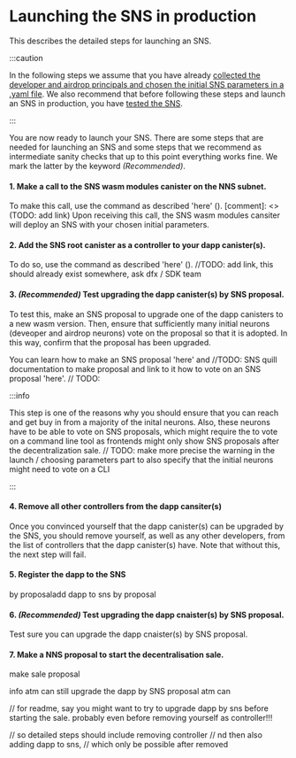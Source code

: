 # Launching the SNS in production
This describes the detailed steps for launching an SNS.

:::caution

In the following steps we assume that you have already
[collected the developer and airdrop principals and chosen
the initial SNS parameters in a .yaml file](predeployment.md).
We also recommend that before following these steps and launch an
SNS in production, you have [tested the SNS](local-testing.md).

:::

You are now ready to launch your SNS. There are some steps that are needed
for launching an SNS and some steps that we recommend as intermediate
sanity checks that up to this point everything works fine.
We mark the latter by the keyword _(Recommended)_.

#### 1. Make a call to the SNS wasm modules canister on the NNS subnet.
To make this call, use the command as described 'here' ().
[comment]: <> (TODO: add link)
Upon receiving this call, the SNS wasm modules cansiter will deploy
an SNS with your chosen initial parameters.


#### 2. Add the SNS root canister as a controller to your dapp canister(s).
To do so, use the command as described 'here' ().
//TODO: add link, this should already exist somewhere, ask dfx / SDK team

#### 3. _(Recommended)_ Test upgrading the dapp canister(s) by SNS proposal.
To test this, make an SNS proposal to upgrade one of the dapp canisters to
a new wasm version.
Then, ensure that sufficiently many initial neurons (deveoper and airdrop
neurons) vote on the proposal so that it is adopted.
In this way, confirm that the proposal has been upgraded. 

You can learn how to make an SNS proposal 'here' and
//TODO: SNS quill documentation to make proposal and link to it
how to vote on an SNS proposal 'here'.
// TODO: 

:::info

This step is one of the reasons why you should ensure that you can
reach and get buy in from a majority of the inital neurons. Also, these
neurons have to be able to vote on SNS proposals, which might require
the to vote on a command line tool as frontends might only show SNS
proposals after the decentralization sale.
// TODO: make more precise the warning in the launch / choosing parameters part
to also specify that the initial neurons might need to vote on a CLI

:::

#### 4. Remove all other controllers from the dapp cansiter(s)
Once you convinced yourself that the dapp canister(s) can be upgraded by
the SNS, you should remove yourself, as well as any other developers,
from the list of controllers that the dapp canister(s) have.
Note that without this, the next step will fail.

#### 5. Register the dapp to the SNS
by proposaladd dapp to sns by proposal

#### 6. _(Recommended)_ Test upgrading the dapp cnaister(s) by SNS proposal.
Test sure you can upgrade the dapp cnaister(s) by SNS proposal.

#### 7. Make a NNS proposal to start the decentralisation sale.
make sale proposal

info
atm can still upgrade the dapp by SNS proposal
atm can


// for readme, say you might want to try to upgrade dapp by sns before
starting the sale. probably even before removing yourself as controller!!!

// so detailed steps should include removing controller
// nd then also adding dapp to sns,
// which only be possible after removed




